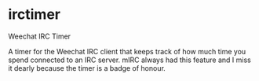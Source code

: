 irctimer
========

Weechat IRC Timer

A timer for the Weechat IRC client that keeps track of how much time you spend connected to an IRC server.  mIRC always had this feature and I miss it dearly because the timer is a badge of honour.
